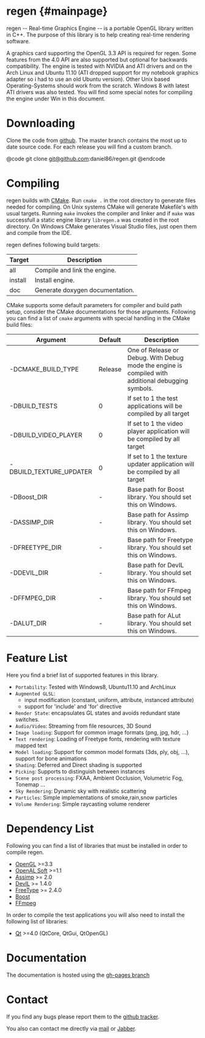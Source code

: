 regen {#mainpage}
============

regen -- Real-time Graphics Engine -- is a portable OpenGL library written in C++.
The purpose of this library is to help creating
real-time rendering software.

A graphics card supporting the OpenGL 3.3 API is required for regen.
Some features from the 4.0 API are also supported but optional for backwards compatibility.
The engine is tested with NVIDIA and ATI drivers and on the
Arch Linux and Ubuntu 11.10 (ATI dropped support for my notebook
graphics adapter so i had to use an old Ubuntu version).
Other Unix based Operating-Systems should work from the scratch.
Windows 8 with latest ATI drivers was also tested. You will find some special
notes for compiling the engine under Win in this document.

Downloading
=========================
Clone the code from [github](https://github.com/daniel86/regen).
The master branch contains the most up to date source code.
For each release you will find a custom branch.

@code
git clone git@github.com:daniel86/regen.git
@endcode

Compiling
=========================
regen builds with [CMake](http://www.cmake.org/).
Run `cmake .` in the root directory to generate files needed for compiling.
On Unix systems CMake will generate Makefile's with usual targets.
Running `make` invokes the compiler and linker and
if `make` was successfull a static engine library `libregen.a`
was created in the root directory.
On Windows CMake generates Visual Studio files, just open them and compile from the IDE.

regen defines following build targets:

| Target   | Description                    |
|----------|--------------------------------|
| all      | Compile and link the engine.   |
| install  | Install engine.                |
| doc      | Generate doxygen documentation.|

CMake supports some default parameters for compiler and build path setup, consider the CMake documentations
for those arguments.
Following you can find a list of `cmake` arguments with special handling in the CMake build files:

| Argument                | Default | Description                                                                                         |
|-------------------------|---------|-----------------------------------------------------------------------------------------------------|
| -DCMAKE_BUILD_TYPE      | Release | One of Release or Debug. With Debug mode the engine is compiled with additional debugging symbols.  |
| -DBUILD_TESTS           | 0       | If set to 1 the test applications will be compiled by all target                                    |
| -DBUILD_VIDEO_PLAYER    | 0       | If set to 1 the video player application will be compiled by all target                             |
| -DBUILD_TEXTURE_UPDATER | 0       | If set to 1 the texture updater application will be compiled by all target                          |
| -DBoost_DIR             | -       | Base path for Boost library. You should set this on Windows.                                        |
| -DASSIMP_DIR            | -       | Base path for Assimp library. You should set this on Windows.                                       |
| -DFREETYPE_DIR          | -       | Base path for Freetype library. You should set this on Windows.                                     |
| -DDEVIL_DIR             | -       | Base path for DevIL library. You should set this on Windows.                                        |
| -DFFMPEG_DIR            | -       | Base path for FFmpeg library. You should set this on Windows.                                       |
| -DALUT_DIR              | -       | Base path for ALut library. You should set this on Windows.                                         |


Feature List
=========================
Here you find a brief list of supported features in this library.

- `Portability`: Tested with Windows8, Ubuntu11.10 and ArchLinux
- `Augmented GLSL`:
    - input modification (constant, uniform, attribute, instanced attribute)
    - support for 'include' and 'for' directive
- `Render State`: encapsulates GL states and avoids redundant state switches.
- `Audio/Video`: Streaming from file resources, 3D Sound
- `Image loading`: Support for common image formats (png, jpg, hdr, ...)
- `Text rendering`: Loading of Freetype fonts, rendering with texture mapped text
- `Model loading`: Support for common model formats (3ds, ply, obj, ...), support for bone animations
- `Shading`: Deferred and Direct shading is supported
- `Picking`: Supports to distinguish between instances
- `Scene post processing`: FXAA, Ambient Occlusion, Volumetric Fog, Tonemap ...
- `Sky Rendering`: Dynamic sky with realistic scattering
- `Particles`: Simple implementations of smoke,rain,snow particles
- `Volume Rendering`: Simple raycasting volume renderer

Dependency List
=========================
Following you can find a list of libraries that must be installed in order
to compile regen.
- [OpenGL](http://www.opengl.org/) >=3.3
- [OpenAL Soft](http://kcat.strangesoft.net/openal.html) >=1.1
- [Assimp](http://assimp.sourceforge.net/) >= 2.0
- [DevIL](http://openil.sourceforge.net/) >= 1.4.0
- [FreeType](http://www.freetype.org/) >= 2.4.0
- [Boost](http://www.boost.org/)
- [FFmpeg](http://www.ffmpeg.org/)

In order to compile the test applications you will also need to install
the following list of libraries:
- [Qt](http://qt-project.org/) >=4.0 (QtCore, QtGui, QtOpenGL)

Documentation
=========================
The documentation is hosted using the [gh-pages branch](http://daniel86.github.com/regen/)

Contact
=========================
If you find any bugs please report them to the [github tracker](https://github.com/daniel86/regen/issues).

You also can contact me directly via [mail](mailto:daniel@orgizm.net) or [Jabber](daniel@orgizm.net).

